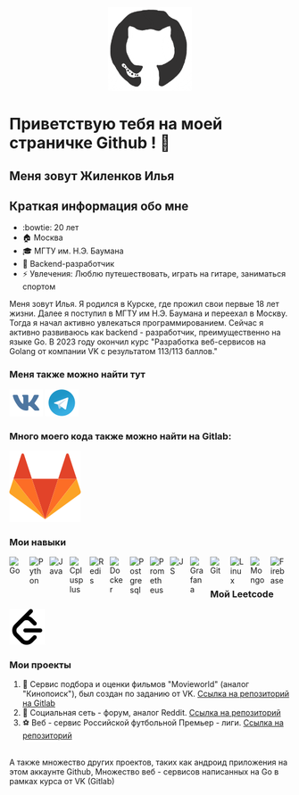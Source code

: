 <div align="center">
<img src="https://github.com/ilyushkaaa/ilyushkaaa/blob/master/img/octo.gif" alt="GitHub Logo" width="150" height="150" />
</div>

# Приветствую тебя на моей страничке Github ! 👋

## Меня зовут Жиленков Илья

## Краткая информация обо мне

- :bowtie: 20 лет
- 🏠 Москва
- 🎓 МГТУ им. Н.Э. Баумана
- 🌅 Backend-разработчик
- ⚡ Увлечения: Люблю путешествовать, играть на гитаре, заниматься спортом

Меня зовут Илья. Я родился в Курске, где прожил свои первые 18 лет жизни. Далее я поступил в МГТУ им Н.Э. Баумана и переехал в Москву. Тогда я начал активно увлекаться программированием. Сейчас я активно развиваюсь как backend - разработчик, преимущественно на языке Go. В 2023 году окончил курс "Разработка веб-сервисов на Golang от компании VK с результатом 113/113 баллов."

### Меня также можно найти тут

[![website](./img/vk.svg)](https://vk.com/zh_ilya)
[![website](./img/telegram.svg)](https://t.me/ilyushkkaa)

### Много моего кода также можно найти на Gitlab:

[![website](./img/gitlab.svg)](https://gitlab.com/ilyushkaaa)

### Мои навыки

<img align="left" alt="Go" width="26px" src="https://cdn.jsdelivr.net/gh/devicons/devicon/icons/go/go-original.svg" style="padding-right:10px;" />
<img align="left" alt="Python" width="26px" src="https://cdn.jsdelivr.net/gh/devicons/devicon/icons/python/python-original.svg" style="padding-right:10px;" />
<img align="left" alt="Java" width="26px" src="https://cdn.jsdelivr.net/gh/devicons/devicon/icons/java/java-original.svg" style="padding-right:10px;" />
<img align="left" alt="Cplusplus" width="26px" src="https://cdn.jsdelivr.net/gh/devicons/devicon/icons/cplusplus/cplusplus-original.svg" style="padding-right:10px;" />
<img align="left" alt="Redis" width="26px" src="https://cdn.jsdelivr.net/gh/devicons/devicon/icons/redis/redis-original.svg" style="padding-right:10px;" />
<img align="left" alt="Docker" width="26px" src="https://cdn.jsdelivr.net/gh/devicons/devicon/icons/docker/docker-original.svg" style="padding-right:10px;" />
<img align="left" alt="Postgresql" width="26px" src="https://cdn.jsdelivr.net/gh/devicons/devicon/icons/postgresql/postgresql-original.svg" style="padding-right:10px;" />
<img align="left" alt="Prometheus" width="26px" src="https://cdn.jsdelivr.net/gh/devicons/devicon/icons/prometheus/prometheus-original.svg" style="padding-right:10px;" />
<img align="left" alt="JS" width="26px" src="https://cdn.jsdelivr.net/gh/devicons/devicon/icons/javascript/javascript-original.svg" style="padding-right:10px;" />
<img align="left" alt="Grafana" width="26px" src="https://cdn.jsdelivr.net/gh/devicons/devicon/icons/grafana/grafana-original.svg" style="padding-right:10px;" />
<img align="left" alt="Git" width="26px" src="https://cdn.jsdelivr.net/gh/devicons/devicon/icons/git/git-original.svg" style="padding-right:10px;" />
<img align="left" alt="Linux" width="26px" src="https://cdn.jsdelivr.net/gh/devicons/devicon/icons/linux/linux-original.svg" style="padding-right:10px;" />
<img align="left" alt="Mongo" width="26px" src="https://cdn.jsdelivr.net/gh/devicons/devicon/icons/mongodb/mongodb-original.svg" style="padding-right:10px;" />
<img align="left" alt="Firebase" width="26px" src="https://cdn.jsdelivr.net/gh/devicons/devicon/icons/firebase/firebase-plain.svg" style="padding-right:10px;" />

<br />
<br />

### Мой Leetcode

[![website](./img/leetcode.svg)](https://leetcode.com/ilyushkaaa717)

### Мои проекты

1. 🍿 Сервис подбора и оценки фильмов "Movieworld" (аналог "Кинопоиск"), был создан по заданию от VK. [Ссылка на репозиторий на Gitlab](https://gitlab.com/ilyushkaaa/movieworld.git)
2. 📱 Социальная сеть - форум, аналог Reddit. [Ссылка на репозиторий](https://github.com/ilyushkaaa/redditclone.git)
3. ⚽ Веб - сервис Российской футбольной Премьер - лиги. [Ссылка на репозиторий](https://github.com/ilyushkaaa/RPL.git)
<br>
А также множество других проектов, таких как андроид приложения на этом аккаунте Github,
Множество веб - сервисов написанных на Go в рамках курса от VK (Gitlab)





